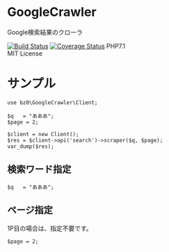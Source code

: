 # GoogleCrawler
Google検索結果のクローラ

[![Build Status](https://travis-ci.org/bz0/GoogleCrawler.svg?branch=master)](https://travis-ci.org/bz0/GoogleCrawler)
[![Coverage Status](https://coveralls.io/repos/github/bz0/GoogleCrawler/badge.svg?branch=master)](https://coveralls.io/github/bz0/GoogleCrawler?branch=master)
PHP7.1  
MIT License  

# サンプル

```
use bz0\GoogleCrawler\Client;

$q   = "あああ";
$page = 2;

$client = new Client();
$res = $client->api('search')->scraper($q, $page);
var_dump($res);
```

## 検索ワード指定

```
$q   = "あああ";
```

## ページ指定

1P目の場合は、指定不要です。

```
$page = 2;
```
